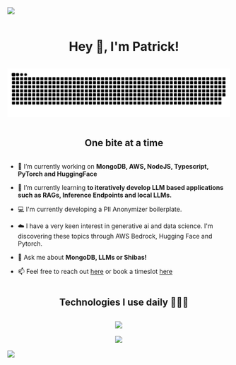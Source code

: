 
<!--horizontal divider(gradiant)-->
<img src="https://user-images.githubusercontent.com/73097560/115834477-dbab4500-a447-11eb-908a-139a6edaec5c.gif">

<!--h1 without bottom border-->
<div id="user-content-toc">
  <ul align="center">
    <summary><h1 style="display: inline-block">Hey 👋, I'm Patrick!</h1></summary>
  </ul>
</div>


<!--- snake -->
<div align="center">
  <img src="https://github.com/1999AZZAR/1999AZZAR/blob/readme/resources/grid-snake.svg" alt="snake">
</div>


<!--h2 without bottom border-->
<div id="user-content-toc">
  <ul align="center">
    <summary><h2 style="display: inline-block">One bite at a time</h2></summary>
  </ul>
</div>


<!--Intro start-->
- 🔭 I’m currently working on **MongoDB, AWS, NodeJS, Typescript, PyTorch and HuggingFace**

- 🌱 I’m currently learning **to iteratively develop LLM based applications such as RAGs, Inference Endpoints and local LLMs.**

- ‎‍💻 I'm currently developing a PII Anonymizer boilerplate.

- ☁️ I have a very keen interest in generative ai and data science. I'm discovering these topics through AWS Bedrock, Hugging Face and Pytorch.

- 💬 Ask me about **MongoDB, LLMs or Shibas!**

- 📫 Feel free to reach out [here](https://www.linkedin.com/in/pcolemvn/) or book a timeslot [here](https://app.reclaim.ai/m/patrick-coleman/quick-meeting)
<!--Intro end-->


<!--h1 without bottom border-->
<div id="user-content-toc">
  <ul align="center">
    <summary><h2 style="display: inline-block">Technologies I use daily 👨🏻‍💻</h2></summary>
  </ul>
</div>
<!--tech stack icons-->
<p align="center">
  <a href="https://skillicons.dev">
    <img src="https://skillicons.dev/icons?i=mongodb,aws,nodejs,typescript,py,cpp,pytorch,mysql,dynamodb,cloudflare,angular,gitlab&perline=14" />
  
  </a>
</p>


<!--profile visit count-->
<div align="center">
  
[![](https://visitcount.itsvg.in/api?id=colemvn&icon=3&color=6)](https://visitcount.itsvg.in)
  
</div>

<!--horizontal divider(gradiant)-->
<img src="https://user-images.githubusercontent.com/73097560/115834477-dbab4500-a447-11eb-908a-139a6edaec5c.gif">
